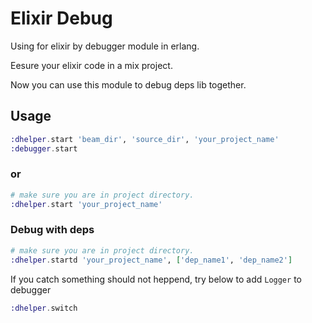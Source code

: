 # Elixir Debug
Using for elixir by debugger module in erlang.

Eesure your elixir code in a mix project.

Now you can use this module to debug deps lib together.

## Usage
```elixir
:dhelper.start 'beam_dir', 'source_dir', 'your_project_name'
:debugger.start
```
### or
```elixir
# make sure you are in project directory.
:dhelper.start 'your_project_name'
```

### Debug with deps
```elixir
# make sure you are in project directory.
:dhelper.startd 'your_project_name', ['dep_name1', 'dep_name2']
```

If you catch something should not heppend, try below to add `Logger` to debugger
```elixir
:dhelper.switch
```
